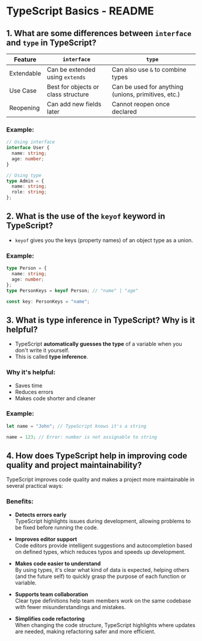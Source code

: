 # TypeScript Basics - README

## 1. What are some differences between `interface` and `type` in TypeScript?

| Feature         | `interface`                          | `type`                                     |
|-----------------|--------------------------------------|---------------------------------------------|
| Extendable      | Can be extended using `extends`      | Can also use `&` to combine types           |
| Use Case        | Best for objects or class structure  | Can be used for anything (unions, primitives, etc.) |
| Reopening       | Can add new fields later             | Cannot reopen once declared                 |

### Example:

```ts
// Using interface
interface User {
  name: string;
  age: number;
}

// Using type
type Admin = {
  name: string;
  role: string;
};
```


## 2. What is the use of the `keyof` keyword in TypeScript?

- `keyof` gives you the keys (property names) of an object type as a union.

### Example:

```ts
type Person = {
  name: string;
  age: number;
};
type PersonKeys = keyof Person; // "name" | "age"

const key: PersonKeys = "name";

```
## 3. What is type inference in TypeScript? Why is it helpful?

- TypeScript **automatically guesses the type** of a variable when you don't write it yourself.
- This is called **type inference**.

### Why it's helpful:
- Saves time  
- Reduces errors   
- Makes code shorter and cleaner 

### Example:

```ts
let name = "John"; // TypeScript knows it's a string

name = 123; // Error: number is not assignable to string
```


## 4. How does TypeScript help in improving code quality and project maintainability?

TypeScript improves code quality and makes a project more maintainable in several practical ways:

### Benefits:

- **Detects errors early**  
  TypeScript highlights issues during development, allowing problems to be fixed before running the code.

- **Improves editor support**  
  Code editors provide intelligent suggestions and autocompletion based on defined types, which reduces typos and speeds up development.

- **Makes code easier to understand**  
  By using types, it's clear what kind of data is expected, helping others (and the future self) to quickly grasp the purpose of each function or variable.

- **Supports team collaboration**  
  Clear type definitions help team members work on the same codebase with fewer misunderstandings and mistakes.

- **Simplifies code refactoring**  
  When changing the code structure, TypeScript highlights where updates are needed, making refactoring safer and more efficient.
